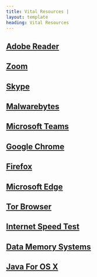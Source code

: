 ```yaml
---
title: Vital Resources |
layout: template
heading: Vital Resources
---
```

## [Adobe Reader](https://acrobat.adobe.com/us/en/acrobat/pdf-reader.html)
## [Zoom](https://zoom.us/download)
## [Skype](https://www.skype.com/en/get-skype/)
## [Malwarebytes](https://www.malwarebytes.com/mwb-download/)
## [Microsoft Teams](https://www.microsoft.com/en-us/microsoft-365/microsoft-teams/download-app)
## [Google Chrome](https://www.google.com/chrome/)
## [Firefox](https://www.mozilla.org/en-US/)
## [Microsoft Edge](https://www.microsoft.com/en-us/edge?&OCID=AID2001284_SEM)
## [Tor Browser](https://2019.www.torproject.org/docs/tor-doc-osx.html.en)
## [Internet Speed Test](https://www.speedtest.net/)
## [Data Memory Systems](https://www.datamemorysystems.com/)
## [Java For OS X](https://www.java.com/en/download/manual.jsp)
